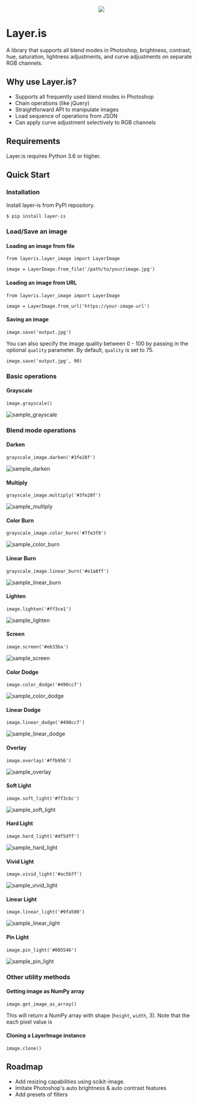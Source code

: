 <p align="center">
<img src="https://user-images.githubusercontent.com/1064036/66263389-f9e12e00-e82c-11e9-87d4-1b792fb16c7b.png">
</p>

# Layer.is
A library that supports all blend modes in Photoshop, brightness, contrast, hue, saturation, lightness adjustments, and curve adjustments on separate RGB channels. 

## Why use Layer.is? 

- Supports all frequently used blend modes in Photoshop
- Chain operations (like jQuery)
- Straightforward API to manipulate images
- Load sequence of operations from JSON
- Can apply curve adjustment selectively to RGB channels

## Requirements
Layer.is requires Python 3.6 or higher. 

## Quick Start

### Installation
Install layer-is from PyPI repository. 
```
$ pip install layer-is
```

### Load/Save an image

#### Loading an image from file
```
from layeris.layer_image import LayerImage

image = LayerImage.from_file('/path/to/your/image.jpg')
```

#### Loading an image from URL
```
from layeris.layer_image import LayerImage

image = LayerImage.from_url('https://your-image-url')
```

#### Saving an image
```
image.save('output.jpg')
```

You can also specify the image quality between 0 - 100 by passing in the optional `quality` parameter. By default, `quality` is set to 75. 
```
image.save('output.jpg', 90)
```


### Basic operations

#### Grayscale
```
image.grayscale()
```
![sample_grayscale](https://user-images.githubusercontent.com/1064036/66761386-e2fea380-eede-11e9-8c62-3ef88d6ee289.jpg)

### Blend mode operations

#### Darken
```
grayscale_image.darken('#3fe28f')
```
![sample_darken](https://user-images.githubusercontent.com/1064036/66762165-6b317880-eee0-11e9-960c-560d4f021aa2.jpg)

#### Multiply
```
grayscale_image.multiply('#3fe28f')
```
![sample_multiply](https://user-images.githubusercontent.com/1064036/66762301-af247d80-eee0-11e9-928d-4fa4a826f167.jpg)

#### Color Burn
```
grayscale_image.color_burn('#7fe3f8')
```
![sample_color_burn](https://user-images.githubusercontent.com/1064036/66762811-9f596900-eee1-11e9-961c-d673a6009a49.jpg)


#### Linear Burn
```
grayscale_image.linear_burn('#e1a8ff')
```
![sample_linear_burn](https://user-images.githubusercontent.com/1064036/66762820-a2ecf000-eee1-11e9-95df-6625e2da712c.jpg)

#### Lighten
```
image.lighten('#ff3ce1')
```
![sample_lighten](https://user-images.githubusercontent.com/1064036/66764586-117f7d00-eee5-11e9-96b6-e387e46d93e2.jpg)

#### Screen
```
image.screen('#e633ba')
```
![sample_screen](https://user-images.githubusercontent.com/1064036/66764718-59060900-eee5-11e9-9539-23428676b4de.jpg)

#### Color Dodge
```
image.color_dodge('#490cc7')
```
![sample_color_dodge](https://user-images.githubusercontent.com/1064036/66764854-a7b3a300-eee5-11e9-968c-cff40b1ea524.jpg)

#### Linear Dodge
```
image.linear_dodge('#490cc7')
```
![sample_linear_dodge](https://user-images.githubusercontent.com/1064036/66764998-efd2c580-eee5-11e9-9795-f56976c639b2.jpg)

#### Overlay
```
image.overlay('#ffb956')
```
![sample_overlay](https://user-images.githubusercontent.com/1064036/66765248-78e9fc80-eee6-11e9-99ff-7b1df141ac40.jpg)

#### Soft Light
```
image.soft_light('#ff3cbc')
```
![sample_soft_light](https://user-images.githubusercontent.com/1064036/66765355-b77fb700-eee6-11e9-844a-5adb3b47b9cd.jpg)

#### Hard Light
```
image.hard_light('#df5dff')
```
![sample_hard_light](https://user-images.githubusercontent.com/1064036/66765542-16453080-eee7-11e9-8a14-7fb1b6076618.jpg)

#### Vivid Light
```
image.vivid_light('#ac5b7f')
```
![sample_vivid_light](https://user-images.githubusercontent.com/1064036/66765734-818f0280-eee7-11e9-8fce-1f03a2d08675.jpg)

#### Linear Light
```
image.linear_light('#9fa500')
```
![sample_linear_light](https://user-images.githubusercontent.com/1064036/66765909-d29ef680-eee7-11e9-99ac-a088c4d2ae95.jpg)

#### Pin Light
```
image.pin_light('#005546')
```
![sample_pin_light](https://user-images.githubusercontent.com/1064036/66766030-185bbf00-eee8-11e9-998a-8c44b6d34132.jpg)


### Other utility methods

#### Getting image as NumPy array
```
image.get_image_as_array()
```
This will return a NumPy array with shape (`height`, `width`, 3). Note that the each pixel value is 


#### Cloning a LayerImage instance
```
image.clone()
```


## Roadmap

- Add resizing capabilities using scikit-image.
- Imitate Photoshop's auto brightness & auto contrast features
- Add presets of filters
